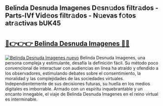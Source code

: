 ## Belinda Desnuda Imagenes D𝚎sn𝚞dos filtr𝚊dos - Parts-IVf Vid𝚎os filtr𝚊dos - N𝚞evas f𝚘tos atr𝚊ctivas bUK45

# <h2><a href="http://mb4s261.tromn.icu/?c=Belinda+Desnuda+Imagenes">🔗👉👉👉 Belinda Desnuda Imagenes 🔗🔗</a></h2>

[![Belinda Desnuda Imagenes nuevo](https://i.imgur.com/pEAQMta.gif)](http://mb4s261.tromn.icu/?c=Belinda+Desnuda+Imagenes)
Belinda Desnuda Imagenes, una persona compleja y estimulante, desafía la definición fácil. Su método poco convencional de interactuar con audiencias en línea ha atraído y ofendido a los observadores, estimulando debates sobre el consentimiento, la moralidad y las complejidades de las sociedades virtuales. Independientemente de sus decisiones futuras, su huella en los medios digitales es imborrable. Armado con un espíritu inquebrantable y un encanto innegable, el viaje de Belinda Desnuda Imagenes en el reino virtual es interminable.
